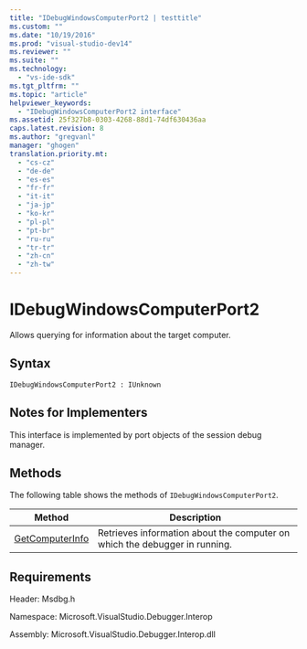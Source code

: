 ```yaml
---
title: "IDebugWindowsComputerPort2 | testtitle"
ms.custom: ""
ms.date: "10/19/2016"
ms.prod: "visual-studio-dev14"
ms.reviewer: ""
ms.suite: ""
ms.technology: 
  - "vs-ide-sdk"
ms.tgt_pltfrm: ""
ms.topic: "article"
helpviewer_keywords: 
  - "IDebugWindowsComputerPort2 interface"
ms.assetid: 25f327b8-0303-4268-88d1-74df630436aa
caps.latest.revision: 8
ms.author: "gregvanl"
manager: "ghogen"
translation.priority.mt: 
  - "cs-cz"
  - "de-de"
  - "es-es"
  - "fr-fr"
  - "it-it"
  - "ja-jp"
  - "ko-kr"
  - "pl-pl"
  - "pt-br"
  - "ru-ru"
  - "tr-tr"
  - "zh-cn"
  - "zh-tw"
---
```

# IDebugWindowsComputerPort2
Allows querying for information about the target computer.  
  
## Syntax  
  
```  
IDebugWindowsComputerPort2 : IUnknown  
```  
  
## Notes for Implementers  
 This interface is implemented by port objects of the session debug manager.  
  
## Methods  
 The following table shows the methods of `IDebugWindowsComputerPort2`.  
  
|Method|Description|  
|------------|-----------------|  
|[GetComputerInfo](../extensibility-debugger-reference/idebugwindowscomputerport2--getcomputerinfo.md)|Retrieves information about the computer on which the debugger in running.|  
  
## Requirements  
 Header: Msdbg.h  
  
 Namespace: Microsoft.VisualStudio.Debugger.Interop  
  
 Assembly: Microsoft.VisualStudio.Debugger.Interop.dll